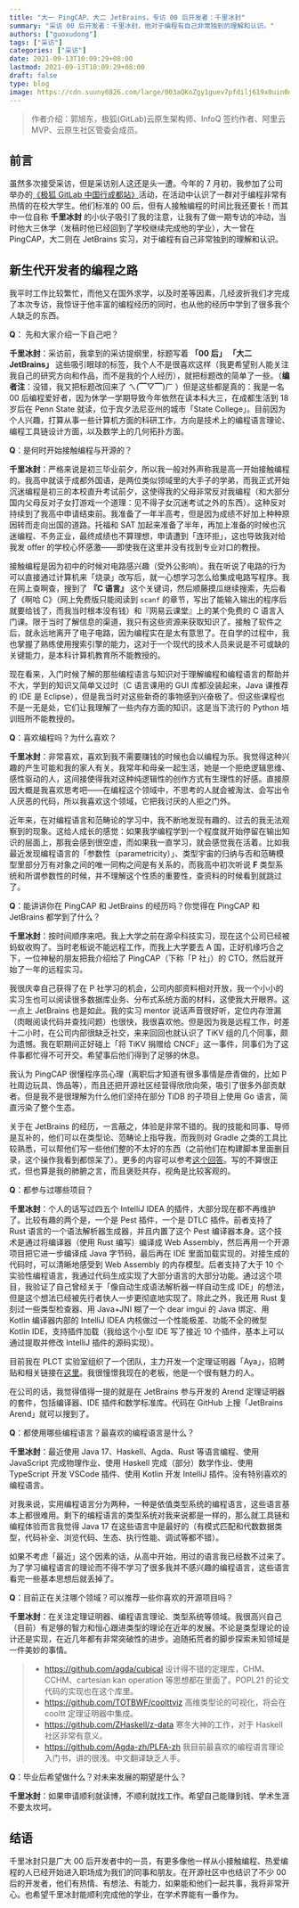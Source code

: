 ```yaml
---
title: "大一 PingCAP、大二 JetBrains，专访 00 后开发者：千里冰封"
summary: "采访 00 后开发者：千里冰封，他对于编程有自己非常独到的理解和认识。"
authors: ["guoxudong"]
tags: ["采访"]
categories: ["采访"]
date: 2021-09-13T10:09:29+08:00
lastmod: 2021-09-13T10:09:29+08:00
draft: false
type: blog
image: https://cdn.suuny0826.com/large/003aQKoZgy1guev7pfdilj619x0uin0d02.jpg
---
```

> 作者介绍：郭旭东，极狐(GitLab)云原生架构师、InfoQ 签约作者、阿里云 MVP、云原生社区管委会成员。

## 前言

虽然多次接受采访，但是采访别人这还是头一遭。今年的 7 月初，我参加了公司举办的[《极狐 GitLab 中国行成都站》](https://mp.weixin.qq.com/s/U2xiqBxH3kS-PiBp09r2qg)活动，在活动中认识了一群对于编程非常有热情的在校大学生。他们标准的 00 后，但有人接触编程的时间比我还要长！而其中一位自称 **千里冰封** 的小伙子吸引了我的注意，让我有了做一期专访的冲动，当时他大三休学（发稿时他已经回到了学校继续完成他的学业），大一曾在 PingCAP，大二则在 JetBrains 实习，对于编程有自己非常独到的理解和认识。

## 新生代开发者的编程之路

我平时工作比较繁忙，而他又在国外求学，以及时差等因素，几经波折我们才完成了本次专访，我惊讶于他丰富的编程经历的同时，也从他的经历中学到了很多我个人缺乏的东西。

**Q**： 先和大家介绍一下自己吧？

**千里冰封**：采访前，我拿到的采访提纲里，标题写着 **「00 后」** **「大二 JetBrains」** 这些吸引眼球的标签，我个人不是很喜欢这样（我更希望别人能关注我自己的研究方向和作品，而不是我的个人经历），就把标题改的简单了一些。（**编者注**：没错，我又把标题改回来了 ㄟ(▔▽▔)ㄏ ）但是这些都是真的：我是一名 00 后编程爱好者，因为休学一学期导致今年依然在读本科大三，在成都生活到 18 岁后在 Penn State 就读，位于宾夕法尼亚州的城市「State College」。目前因为个人兴趣，打算从事一些计算机方面的科研工作，方向是技术上的编程语言理论、编程工具链设计方面，以及数学上的几何拓扑方面。

**Q**：是何时开始接触编程与开源的？

**千里冰封**：严格来说是初三毕业前夕，所以我一般对外声称我是高一开始接触编程的。我高中就读于成都外国语，是两位类似领域里的大手子的学弟，而我正式开始沉迷编程是初三的本校直升考试前夕，这使得我的父母非常反对我编程（和大部分国内父母反对子女打游戏一个道理：见不得子女沉迷考试之外的东西）。这种反对持续到了我高中申请结束前。我准备了一年半高考，但是因为成绩不好加上种种原因转而走向出国的道路。托福和 SAT 加起来准备了半年，再加上准备的时候也沉迷编程、不务正业，最终成绩也不算理想，申请遭到「连环拒」，这也导致我对给我发 offer 的学校心怀感激——即使我在这里并没有找到专业对口的教授。

接触编程是因为初中的时候对电路感兴趣（受外公影响）。我在听说了电路的行为可以直接通过计算机来「烧录」改写后，就一心想学习怎么给集成电路写程序。我在网上查啊查，搜到了 **『C 语言』** 这个关键词，然后顺藤摸瓜继续搜索，先后看了《啊哈 C》（网上免费版只能阅读到 `scanf` 的章节，写出了能输入输出的程序后就要给钱了，而我当时根本没有钱）和『网易云课堂』上的某个免费的 C 语言入门课。限于当时了解信息的渠道，我只有这些资源来获取知识了。接触了软件之后，就永远地离开了电子电路，因为编程实在是太有意思了。在自学的过程中，我也掌握了熟练使用搜索引擎的能力，这对于一个现代的技术人员来说是不可或缺的关键能力，是本科计算机教育所不能教授的。

现在看来，入门时候了解的那些编程语言与知识对于理解编程和编程语言的帮助并不大，学到的知识又简单又过时（C 语言课用的 GUI 库都没装起来，Java 课推荐的 IDE 是 Eclipse），但是我当时对这些新奇的事物感到兴奋极了。但这些课程也不是一无是处，它们让我理解了一些内存方面的知识，这是当下流行的 Python 培训班所不能教授的。

**Q**：喜欢编程吗？为什么喜欢？

**千里冰封**：非常喜欢，喜欢到我不需要赚钱的时候也会以编程为乐。我觉得这种兴趣的产生可能和我的家人有关。我常年和母亲一起生活，她是一个拒绝逻辑思维、感性驱动的人，这间接使得我对这种纯逻辑性的创作方式有生理性的好感。直接原因大概是我喜欢思考吧——在编程这个领域中，不思考的人就会被淘汰、会写出令人厌恶的代码，所以我喜欢这个领域，它把我讨厌的人拒之门外。

近年来，在对编程语言和范畴论的学习中，我不断地发现有趣的、过去的我无法观察到的现象。这给人成长的感觉：如果我学编程学到一个程度就开始停留在输出知识的层面上，那我会感到很空虚，而如果我一直学习，就会感觉我在活着。比如我最近发现编程语言的「参数性（parametricity）」、类型宇宙的归纳与否和范畴模型里部分万有对象之间的唯一同构之间是有关系的，而我高中初次听说 **F** 类型系统和所谓参数性的时候，并不理解这个性质的重要性，查资料的时候看到就跳过了。

**Q**：能讲讲你在 PingCAP 和 JetBrains 的经历吗？你觉得在 PingCAP 和 JetBrains 都学到了什么？

**千里冰封**：按时间顺序来吧。我上大学之前在源伞科技实习，现在这个公司已经被蚂蚁收购了。当时老板说不能远程工作，而我上大学要去 A 国，正好机缘巧合之下，一位神秘的朋友把我介绍给了 PingCAP（下称「P 社」）的 CTO，然后就开始了一年的远程实习。

我很庆幸自己获得了在 P 社学习的机会，公司内部资料相对开放，我一个小小的实习生也可以阅读很多数据库业务、分布式系统方面的材料，这使我大开眼界。这一点上 JetBrains 也是如此。我的实习 mentor 说话声音很好听，定位内存泄漏（肉眼阅读代码并查找问题）也很快，我很喜欢他。但是因为我是远程工作，时差十二小时，在公司内部很缺乏社交，来来回回也就认识了 TiKV 组的几个同事，颇为遗憾。我在职期间正好碰上「将 TiKV 捐赠给 CNCF」这一事件，同事们为了这件事都忙得不可开交。希望事后他们得到了足够的休息。

我认为 PingCAP 很懂程序员心理（离职后才知道有很多事情是彦青做的，比如 P 社周边玩具、饰品等），而且还把开源社区经营得欣欣向荣，吸引了很多外部贡献者。但是我不是很理解为什么他们坚持在部分 TiDB 的子项目上使用 Go 语言，简直污染了整个生态。

关于在 JetBrains 的经历，一言蔽之，体验是非常不错的。我的技能和同事、导师是互补的，他们可以在类型论、范畴论上指导我，而我则对 Gradle 之类的工具比较熟悉，可以帮他们写一些他们整的不太好的东西（之前他们在构建脚本里面删目录，这个操作我看到都惊呆了）。更多的内容可以参考[这个回答](https://cha.fan/questions/5iFQwprXBAAtgvLkzwbK)。写的不算很正式，但也算是我的肺腑之言，而且褒贬共存，视角是比较客观的。

**Q**：都参与过哪些项目？

**千里冰封**：个人的话写过四五个 IntelliJ IDEA 的插件，大部分现在都不再维护了。比较有趣的两个是，一个是 Pest 插件，一个是 DTLC 插件。前者支持了 Rust 语言的一个语法解析器生成器，并且内置了这个 Pest 编译器本身。这个技术是通过将编译器（使用 Rust 编写）编译成 Web Assembly，然后再用一个开源项目把它进一步编译成 Java 字节码，最后再在 IDE 里面加载实现的。对接生成的代码时，可以清晰地感受到 Web Assembly 的内存模型。后者支持了大于 10 个实验性编程语言，我通过代码生成实现了大部分语言的大部分功能。通过这个项目，我验证了自己曾经关于「像自动生成语法解析器一样自动生成 IDE」的想法，但是这个想法已经被先行者快人一步更彻底地实现了。除此之外，我还用 Rust 复刻过一些类型检查器、用 Java+JNI 糊了一个 dear imgui 的 Java 绑定、用 Kotlin 编译器内部的 IntelliJ IDEA 内核做过一个性能极差、功能不全的微型 Kotlin IDE，支持插件加载（我给这个小型 IDE 写了接近 10 个插件，基本上可以通过提取并修改 IntelliJ 插件的源码实现）。

目前我在 PLCT 实验室组织了一个团队，主力开发一个定理证明器「Aya」，招聘贴和相关链接在[这里](https://github.com/lazyparser/weloveinterns/blob/master/bunbun.md)。我很憧憬我现在的老板，他是一个很有魅力的人。

在公司的话，我觉得值得一提的就是在 JetBrains 参与开发的 Arend 定理证明器的套件，包括编译器、IDE 插件和数学标准库。代码在 GitHub 上搜「JetBrains Arend」就可以搜到了。

**Q**：都使用哪些编程语言？最喜欢的编程语言是什么？

**千里冰封**：最近使用 Java 17、Haskell、Agda、Rust 等语言编程、使用 JavaScript 完成物理作业、使用 Haskell 完成（部分）数学作业、使用 TypeScript 开发 VSCode 插件、使用 Kotlin 开发 IntelliJ 插件。没有特别喜欢的编程语言。

对我来说，实用编程语言分为两种，一种是依值类型系统的编程语言，这些语言基本上都很难用。剩下的编程语言的类型系统对我来说都是一样的，那么就工具链和编程体验而言我觉得 Java 17 在这些语言中是最好的（有模式匹配和代数数据类型，代码补全、浏览代码、生态、执行性能、调试等都不错）。

如果不考虑「最近」这个因素的话，从高中开始，用过的语言我已经数不过来了。为了学习编程语言的理论而不得不学习了很多我并不感兴趣的编程语言，这些语言看完一些基本思想后就丢掉了。

**Q**：目前正在关注哪个领域？可以推荐一些你喜欢的开源项目吗？

**千里冰封**：在关注定理证明器、编程语言理论、类型系统等领域。我很高兴自己（目前）有足够的智力和恒心跟进类型的理论在近年的发展。不论是类型理论的设计还是实现，在近几年都有非常突破性的进步。追随拓荒者的脚步探索未知领域是一件美妙的事情。

  >+ https://github.com/agda/cubical 设计得不错的定理库，CHM、CCHM、cartesian kan operation 等思想都在里面了。POPL21 的论文代码的实现也在这个库里。
  >+ https://github.com/TOTBWF/coolttviz 高维类型论的可视化，将会在 cooltt 定理证明器中集成。
  >+ https://github.com/ZHaskell/z-data 寒冬大神的工作，对于 Haskell 社区非常有意义。
  >+ https://github.com/Agda-zh/PLFA-zh 我目前最喜欢的编程语言理论入门书，讲的很浅。中文翻译缺乏人手。

**Q**：毕业后希望做什么？对未来发展的期望是什么？

**千里冰封**：如果申请顺利就读博，不顺利就找工作。希望自己能赚到钱、学术生涯不要太坎坷。

## 结语

千里冰封只是广大 00 后开发者中的一员，有更多像他一样从小接触编程、热爱编程的人已经开始进入职场成为我们的同事和朋友。在开源社区中也结识了不少 00 后的开发者，他们有热情、有想法、有能力，如果能和他们一起共事，我将非常开心。也希望千里冰封能顺利完成他的学业，在学术界能有一番作为。

